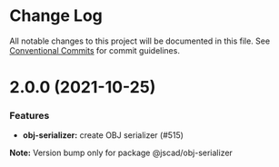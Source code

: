 # Change Log

All notable changes to this project will be documented in this file.
See [Conventional Commits](https://conventionalcommits.org) for commit guidelines.

# 2.0.0 (2021-10-25)

### Features

* **obj-serializer:** create OBJ serializer (#515)





**Note:** Version bump only for package @jscad/obj-serializer
